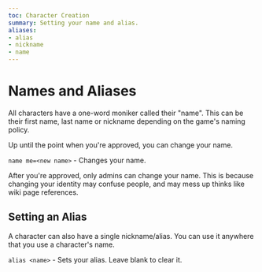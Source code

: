 ```yaml
---
toc: Character Creation
summary: Setting your name and alias.
aliases:
- alias
- nickname
- name
---
```


# Names and Aliases

All characters have a one-word moniker called their "name".  This can be their first name, last name or nickname depending on the game's naming policy.

Up until the point when you're approved, you can change your name.

`name me=<new name>` - Changes your name.

After you're approved, only admins can change your name.  This is because changing your identity may confuse people, and may mess up thinks like wiki page references.

## Setting an Alias

A character can also have a single nickname/alias.  You can use it anywhere that you use a character's name.

`alias <name>` - Sets your alias.  Leave blank to clear it.